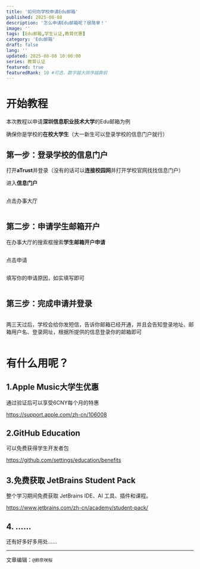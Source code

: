 ```yaml
---
title: '如何向学校申请Edu邮箱'
published: 2025-08-08
description: '怎么申请Edu邮箱呢？很简单！'
image: ''
tags: [Edu邮箱,学生认证,教育优惠]
category: 'Edu邮箱'
draft: false 
lang: ''
updated: 2025-08-08 10:00:00
series: 教育认证
featured: true
featuredRank: 10 #可选，数字越大排序越靠前
---
```


# 开始教程

本次教程以申请**深圳信息职业技术大学**的Edu邮箱为例

确保你是学校的**在校大学生**（大一新生可以登录学校的信息门户就行）

## 第一步：登录学校的信息门户

打开**aTrust**并登录（没有的话可以**连接校园网**并打开学校官网找找信息门户）

进入**信息门户**

<img title="" src="https://img.sakura.ink/file/AgACAgUAAyEGAASIHQfFAAM0aJVsNCVIUO_m9Hoy-YirJNy027AAAjXJMRusb6lUGUHU1oGjDi0BAAMCAAN3AAM2BA.png" alt="">

点击办事大厅

<img title="" src="https://img.sakura.ink/file/AgACAgUAAyEGAASIHQfFAAMzaJVon47Ht1Ohp_ROkCFVStrqirkAAi7JMRusb6lUJjp4MVXCL-8BAAMCAAN3AAM2BA.png" alt="">

## 第二步：申请学生邮箱开户

在办事大厅的搜索框搜索**学生邮箱开户申请**

<img title="" src="https://img.sakura.ink/file/AgACAgUAAyEGAASIHQfFAAMwaJVom9uF8N_0O2fyYKTh0tT3rOAAAivJMRusb6lU7kDOvG5Wty4BAAMCAAN3AAM2BA.png" alt="">

点击申请

<img title="" src="https://img.sakura.ink/file/AgACAgUAAyEGAASIHQfFAAMxaJVom4mepR6gKzh25fkUR-AMj3cAAizJMRusb6lUM3YabglPJq4BAAMCAAN3AAM2BA.png" alt="">

填写你的申请原因，如实填写即可

<img title="" src="https://img.sakura.ink/file/AgACAgUAAyEGAASIHQfFAAMvaJVomojdRAK0NiTL6h-jr8heP4YAAirJMRusb6lUNRs8dYdN0fIBAAMCAAN3AAM2BA.png" alt="">

## 第三步：完成申请并登录

<img title="" src="https://img.sakura.ink/file/AgACAgUAAyEGAASIHQfFAAMyaJVonz_N6zTtFUEyoQdu_TyywoAAAi3JMRusb6lUOLxvIvfJ0O0BAAMCAAN3AAM2BA.png" alt="">

两三天过后，学校会给你发短信，告诉你邮箱已经开通，并且会告知登录地址、邮箱用户名、登录网址，根据所提供的信息登录你的邮箱即可

<img title="" src="https://img.sakura.ink/file/AgACAgUAAyEGAASIHQfFAAM1aJVuO7WvIxuhaFy4JYljWBfnXQkAAj3JMRusb6lU7Ocn0Kn_HzUBAAMCAAN5AAM2BA.jpeg" alt="">

# 有什么用呢？

## 1.Apple Music大学生优惠

通过验证后可以享受6CNY每个月的特惠



https://support.apple.com/zh-cn/106008



## 2.GitHub Education

可以免费获得学生开发者包



https://github.com/settings/education/benefits



## 3.免费获取 JetBrains Student Pack

整个学习期间免费获取 JetBrains IDE、AI 工具、插件和课程。



https://www.jetbrains.com/zh-cn/academy/student-pack/



## 4. ......

还有好多好多用处......



---

文章编辑：`@鈴奈咲桜`